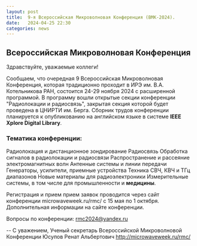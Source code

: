 ```yaml
---
layout: post
title:  9-я Всероссийская Микроволновая Конференция (ВМК-2024).
date:   2024-04-25 22:30
categories: news
---
```


## Всероссийская Микроволновая Конференция

Здравствуйте, уважаемые коллеги!

Сообщаем, что очередная 9 Всероссийская Микроволновая Конференция, которая традиционно проходит в ИРЭ им. В.А. Котельникова РАН, состоится 24-29 ноября 2024 с расширенной программой.  В программу вошли открытые секции  конференции "Радиолокации и радиосвязь", закрытая секция которой будет проведена в ЦНИРТИ им. Берга. Сборник трудов конференции планируется к опубликованию на английском языке в системе **IEEE Xplore Digital Library**.

### Тематика конференции:

Радиолокация и дистанционное зондирование
Радиосвязь
Обработка сигналов в радиолокации и радиосвязи
Распространение и рассеяние электромагнитных волн
Антенные системы и линии передачи
Генераторы, усилители, приемные устройства
Техника СВЧ, КВЧ и ТГц диапазонов
Новые материалы для радиоэлектроники
Измерительные системы, в том числе для промышленности и **медицины**.

Регистрация и прием прием заявок проводится через сайт конференции microwaveweek.ru/rmc/ c 15 мая по 1 октября. Дополнительная  информации на сайте конференции.

Вопросы по конференции: rmc2024@yandex.ru

 
-- 
С уважением,
Ученый секретарь
Всероссийской Микроволновой Конференции
Юсупов Ренат Альбертович
http://microwaveweek.ru/rmc/ 
